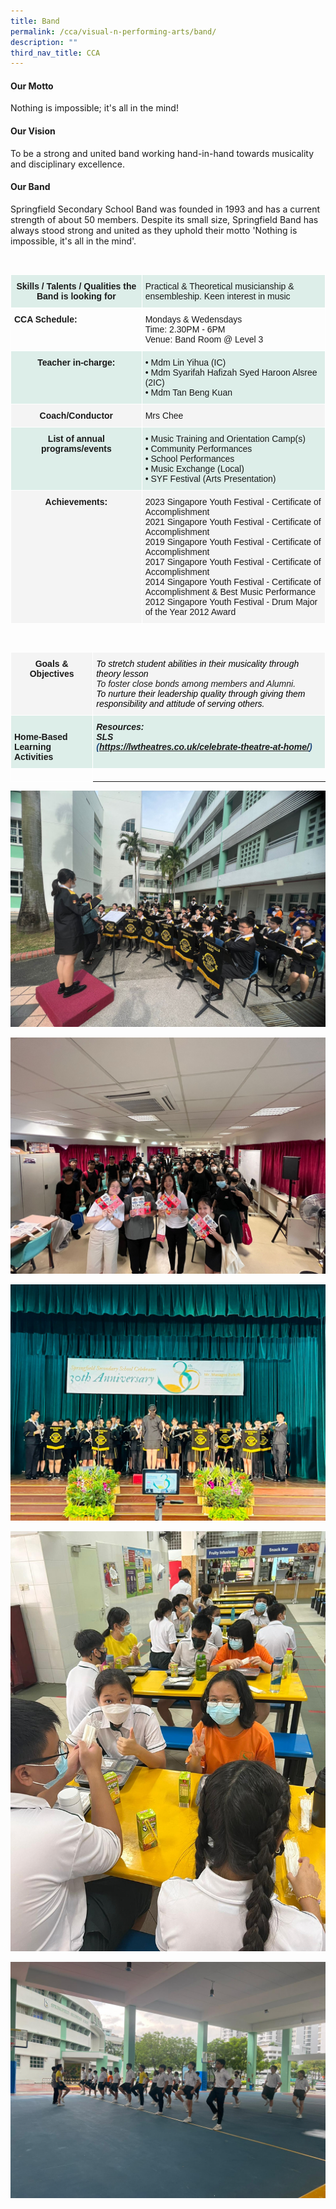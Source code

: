 ```yaml
---
title: Band
permalink: /cca/visual-n-performing-arts/band/
description: ""
third_nav_title: CCA
---
```

#### Our Motto ####

Nothing is impossible; it's all in the mind!&nbsp;

#### Our Vision ####

To be a strong and united band working hand-in-hand towards musicality and disciplinary excellence.

#### Our Band ####

Springfield Secondary School Band was founded in 1993 and has a current strength of about 50 members. 
Despite its small size, Springfield Band has always stood strong and united 
as they uphold their motto 'Nothing is impossible, it's all in the mind'.

<br>


<table style="border-collapse:collapse;border-spacing:0" class="tg"><thead><tr><th style="background-color:#DDEEE9;border-color:#ffffff;border-style:solid;border-width:1px;font-family:Arial, sans-serif;font-size:14px;font-weight:bold;overflow:hidden;padding:10px 5px;text-align:center;vertical-align:top;word-break:normal">Skills / Talents / Qualities the Band is looking for</th><th style="background-color:#DDEEE9;border-color:#ffffff;border-style:solid;border-width:1px;font-family:Arial, sans-serif;font-size:14px;font-weight:normal;overflow:hidden;padding:10px 5px;text-align:left;vertical-align:top;word-break:normal">Practical &amp; Theoretical musicianship &amp; ensembleship. Keen interest in music
</th></tr></thead><tbody><tr><td style="border-color:#ffffff;border-style:solid;border-width:1px;font-family:Arial, sans-serif;font-size:14px;font-weight:bold;overflow:hidden;padding:10px 5px;text-align:left;vertical-align:top;word-break:normal">CCA Schedule:</td><td style="border-color:#ffffff;border-style:solid;border-width:1px;font-family:Arial, sans-serif;font-size:14px;overflow:hidden;padding:10px 5px;text-align:left;vertical-align:top;word-break:normal"> Mondays &amp; Wedensdays <br>Time: 2.30PM - 6PM<br>Venue: Band Room 
@ Level 3<br></td></tr><tr><td style="background-color:#DDEEE9;border-color:#ffffff;border-style:solid;border-width:1px;font-family:Arial, sans-serif;font-size:14px;font-weight:bold;overflow:hidden;padding:10px 5px;text-align:center;vertical-align:top;word-break:normal">Teacher in-charge:</td><td style="background-color:#DDEEE9;border-color:#ffffff;border-style:solid;border-width:1px;font-family:Arial, sans-serif;font-size:14px;overflow:hidden;padding:10px 5px;text-align:left;vertical-align:top;word-break:normal">• Mdm Lin Yihua (IC)<br>• Mdm Syarifah Hafizah Syed Haroon Alsree (2IC)<br>• Mdm Tan Beng Kuan<br></td></tr><tr><td style="background-color:#F4F4F4;border-color:#ffffff;border-style:solid;border-width:1px;font-family:Arial, sans-serif;font-size:14px;font-weight:bold;overflow:hidden;padding:10px 5px;text-align:center;vertical-align:top;word-break:normal">Coach/Conductor</td><td style="background-color:#F4F4F4;border-color:#ffffff;border-style:solid;border-width:1px;font-family:Arial, sans-serif;font-size:14px;overflow:hidden;padding:10px 5px;text-align:left;vertical-align:top;word-break:normal">Mrs Chee<br></td></tr><tr><td style="background-color:#DDEEE9;border-color:#ffffff;border-style:solid;border-width:1px;font-family:Arial, sans-serif;font-size:14px;font-weight:bold;overflow:hidden;padding:10px 5px;text-align:center;vertical-align:top;word-break:normal">List of annual programs/events</td><td style="background-color:#DDEEE9;border-color:#ffffff;border-style:solid;border-width:1px;font-family:Arial, sans-serif;font-size:14px;overflow:hidden;padding:10px 5px;text-align:left;vertical-align:top;word-break:normal">• Music Training and Orientation Camp(s)<br>• Community Performances<br>• School Performances<br>• Music Exchange (Local)<br>• SYF Festival (Arts Presentation)</td></tr><tr><td style="background-color:#F4F4F4;border-color:#ffffff;border-style:solid;border-width:1px;font-family:Arial, sans-serif;font-size:14px;font-weight:bold;overflow:hidden;padding:10px 5px;text-align:center;vertical-align:top;word-break:normal">Achievements:</td><td style="background-color:#F4F4F4;border-color:#ffffff;border-style:solid;border-width:1px;font-family:Arial, sans-serif;font-size:14px;overflow:hidden;padding:10px 5px;text-align:left;vertical-align:top;word-break:normal">2023 Singapore Youth Festival - Certificate of Accomplishment <br>2021 Singapore Youth Festival - Certificate of Accomplishment<br>2019 Singapore Youth Festival - Certificate of Accomplishment<br>2017 Singapore Youth Festival - Certificate of Accomplishment<br>2014 Singapore Youth Festival - Certificate of Accomplishment &amp; Best Music Performance<br>2012 Singapore Youth Festival - Drum Major of the Year 2012 Award</td></tr></tbody></table>

<br>

<table style="border-collapse:collapse;border-spacing:0" class="tg"><thead><tr><th style="background-color:#F4F4F4;border-color:#ffffff;border-style:solid;border-width:1px;font-family:Arial, sans-serif;font-size:14px;font-weight:bold;overflow:hidden;padding:10px 5px;text-align:center;vertical-align:top;word-break:normal">Goals &amp; Objectives</th><th style="background-color:#F4F4F4;border-color:#ffffff;border-style:solid;border-width:1px;font-family:Arial, sans-serif;font-size:14px;font-style:italic;font-weight:normal;overflow:hidden;padding:10px 5px;text-align:left;vertical-align:top;word-break:normal"><span style="color:black">To stretch student abilities in their musicality through theory lesson </span><span style="color:black"></span><br>To foster close bonds among members and Alumni.<br><span style="color:black">To nurture their leadership quality through giving them responsibility and attitude of serving others.</span></th></tr></thead><tbody><tr><td style="background-color:#DDEEE9;border-color:#ffffff;border-style:solid;border-width:1px;font-family:Arial, sans-serif;font-size:14px;font-weight:bold;overflow:hidden;padding:10px 5px;text-align:left;vertical-align:top;word-break:normal"><br>Home-Based Learning Activities</td><td style="background-color:#DDEEE9;border-color:#ffffff;border-style:solid;border-width:1px;font-family:Arial, sans-serif;font-size:14px;font-style:italic;font-weight:bold;overflow:hidden;padding:10px 5px;text-align:left;vertical-align:top;word-break:normal">Resources:<br>SLS<br><span style="color:#1F497D">(</span><a href="https://lwtheatres.co.uk/celebrate-theatre-at-home/">https://lwtheatres.co.uk/celebrate-theatre-at-home/</a><span style="color:#1F497D">)</span></td></tr><tr><td style="border-color:#ffffff;border-style:solid;border-width:1px;font-family:Arial, sans-serif;font-size:14px;font-weight:bold;overflow:hidden;padding:10px 5px;text-align:left;vertical-align:top;word-break:normal"></td></tr></tbody></table>


![](/images/band1.jpg)

![](/images/band2.jpg)

![](/images/band3.jpg)

![](/images/band4.jpg)

![](/images/band5.jpg)
